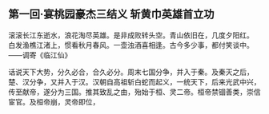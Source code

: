 ## 第一回·宴桃园豪杰三结义 斩黄巾英雄首立功

 滚滚长江东逝水，浪花淘尽英雄。是非成败转头空。青山依旧在，几度夕阳红。 白发渔樵江渚上，惯看秋月春风。一壶浊酒喜相逢。古今多少事，都付笑谈中。——调寄《临江仙》



 话说天下大势，分久必合，合久必分。周末七国分争，并入于秦。及秦灭之后，楚、汉分争，又并入于汉。汉朝自高祖斩白蛇而起义，一统天下，后来光武中兴，传至献帝，遂分为三国。推其致乱之由，殆始于桓、灵二帝。桓帝禁锢善类，崇信宦官。及桓帝崩，灵帝即位，



